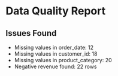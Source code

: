 # Data Quality Report

## Issues Found
- Missing values in order_date: 12
- Missing values in customer_id: 18
- Missing values in product_category: 20
- Negative revenue found: 22 rows
